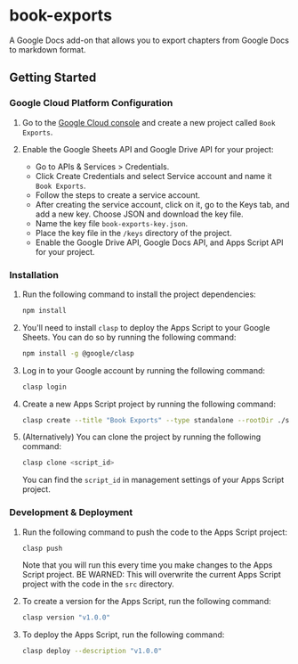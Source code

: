 # book-exports

A Google Docs add-on that allows you to export chapters from Google Docs to markdown format.

## Getting Started

### Google Cloud Platform Configuration

1. Go to the [Google Cloud console](https://console.cloud.google.com/) and create a new project called `Book Exports`.

2. Enable the Google Sheets API and Google Drive API for your project:
    - Go to APIs & Services > Credentials.
    - Click Create Credentials and select Service account and name it `Book Exports`.
    - Follow the steps to create a service account.
    - After creating the service account, click on it, go to the Keys tab, and add a new key. Choose JSON and download the key file.
    - Name the key file `book-exports-key.json`.
    - Place the key file in the `/keys` directory of the project.
    - Enable the Google Drive API, Google Docs API, and Apps Script API for your project.

### Installation

1. Run the following command to install the project dependencies:

    ```bash
    npm install
    ```

2. You'll need to install `clasp` to deploy the Apps Script to your Google Sheets. You can do so by running the following command:

    ```bash
    npm install -g @google/clasp
    ```

3. Log in to your Google account by running the following command:

    ```bash
    clasp login
    ```

4. Create a new Apps Script project by running the following command:

    ```bash
   clasp create --title "Book Exports" --type standalone --rootDir ./src
    ```

5. (Alternatively) You can clone the project by running the following command:

    ```bash
    clasp clone <script_id>
    ```
   You can find the `script_id` in management settings of your Apps Script project.

### Development & Deployment

1. Run the following command to push the code to the Apps Script project:

   ```bash
   clasp push
   ```
   Note that you will run this every time you make changes to the Apps Script project. BE WARNED: This will overwrite the current Apps Script project with the code in the `src` directory.

2. To create a version for the Apps Script, run the following command:

    ```bash
    clasp version "v1.0.0"
    ```

3. To deploy the Apps Script, run the following command:

    ```bash
    clasp deploy --description "v1.0.0"
    ```



